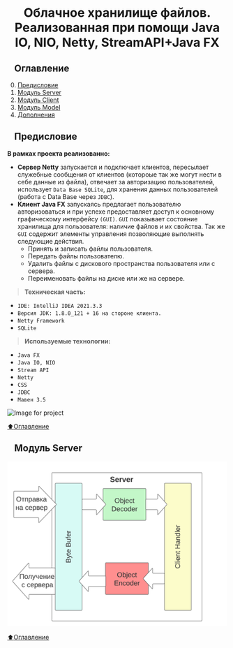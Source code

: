 <h1 align="center">Облачное хранилище файлов. <br> Реализованная при помощи Java IO, NIO, Netty, StreamAPI+Java FX </h1>
<h2 dir="auto"><a id="user-content-оглавление" class="anchor" aria-hidden="true" href="#оглавление"><svg class="octicon octicon-link" viewBox="0 0 16 16" version="1.1" width="16" height="16" aria-hidden="true"></svg></a>Оглавление</h2>
<ol start="0" dir="auto">
<li><a href="#предисловие">Предисловие</a></li>
<li><a href="сервер">Модуль Server</a></li>
<li><a href="клиент">Модуль Client</a></li>
<li><a href="модель">Модуль Model</a></li>
<li><a href="#дополнение">Дополнения</a></li>
</ol>

<h2 dir="auto"><a id="предисловие" class="anchor" aria-hidden="true" href="#предисловие"><svg class="octicon octicon-link" viewBox="0 0 16 16" version="1.1" width="16" height="16" aria-hidden="true"></svg></a>Предисловие</h2>

<b>В рамках проекта реализованно:</b>
<ul dir="auto">
<li><b>Сервер Netty</b> запускается и подключает клиентов, пересылает служебные сообщения от клиентов (котороые так же могут нести в себе данные из файла), отвечает за авторизацию пользователей, использует <code>Data Base SQLite</code>, для хранения данных пользователей (работа с Data Base через <code>JDBC</code>).</li>
<li><b>Клиент Java FX</b> запускаясь предлагает пользователю авторизоваться и при успехе предоставляет доступ к основному графическому интерфейсу <code>(GUI)</code>. <code>GUI</code> показывает состояние хранилища для пользователя: наличие файлов и их свойства. Так же <code>GUI</code> содержит элементы управления позволяющие выполнять следующие действия.
<ul dir="auto">
<li>Принять и записать файлы пользователя.</li>
<li>Передать файлы пользователю.</li>
<li>Удалить файлы с дискового пространства пользователя или с сервера.</li>
<li>Переименовать файлы на диске или же на сервере.</li>

</ul>
</li>
</ul>

<blockquote>
 <p dir="auto"><b>Техническая часть:</b></p>
</blockquote>

<ul dir="auto">
<li><code>IDE: IntelliJ IDEA 2021.3.3</code></li>
<li><code>Версия JDK: 1.8.0_121 + 16 на стороне клиента.</code></li>
<li><code>Netty Framework</code></li>
<li><code>SQLite</code></li>
</ul>

<blockquote>
 <p dir="auto"><b>Используемые технологии:</b></p>
</blockquote>

<ul dir="auto">
<li><code>Java FX</code></li>
<li><code>Java IO, NIO</code></li>
<li><code>Stream API</code></li>
<li><code>Netty</code></li>
<li><code>CSS</code></li>
<li><code>JDBC</code></li>
<li><code>Мавен 3.5</code></li>
</ul>

![Image for project](https://github.com/OlKomar35/cloud_storage/blob/master/images_for_project/cloud_video.gif)

<a href="#оглавление"><g-emoji class="g-emoji" alias="arrow_up" fallback-src="https://github.githubassets.com/images/icons/emoji/unicode/2b06.png">⬆️</g-emoji>Оглавление</a>

<h2 dir="auto"><a id="сервер" class="anchor" aria-hidden="true" href="#сервер"><svg class="octicon octicon-link" viewBox="0 0 16 16" version="1.1" width="16" height="16" aria-hidden="true"></svg></a>Модуль Server</h2>




![Image block diagram](https://github.com/OlKomar35/cloud_storage/blob/master/images_for_project/cloud_server.png)

<a href="#оглавление"><g-emoji class="g-emoji" alias="arrow_up" fallback-src="https://github.githubassets.com/images/icons/emoji/unicode/2b06.png">⬆️</g-emoji>Оглавление</a>

